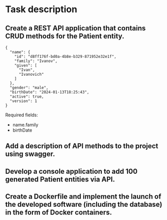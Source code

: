 # Task description

## Create a REST API application that contains CRUD methods for the Patient entity.

```
{
  "name": {
    "id": "d8ff176f-bd0a-4b8e-b329-871952e32e1f",
    "family": "Ivanov",
    "given": [
      "Ivan",
      "Ivanovich"
    ]
  },
  "gender": "male",
  "birthDate": "2024-01-13T18:25:43",
  "active": true,
  "version": 1
}
```
Required fields:
- name.family
- birthDate



## Add a description of API methods to the project using swagger.

## Develop a console application to add 100 generated Patient entities via API.

## Create a Dockerfile and implement the launch of the developed software (including the database) in the form of Docker containers.
